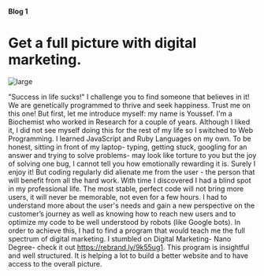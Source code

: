 **Blog 1**
# Get a full picture with digital marketing.

![large](https://cdn.pixabay.com/photo/2015/03/26/09/40/business-suit-690048_960_720.jpg)


"Success in life sucks!" I challenge you to find someone that believes in it! We are genetically programmed to thrive and seek happiness. Trust me on this one!
But first, let me introduce myself: my name is Youssef. I'm a Biochemist who worked in Research for a couple of years. Although I liked it, I did not see myself doing this for the rest of my life so I switched to Web Programming. I learned JavaScript and Ruby Languages on my own. To be honest, sitting in front of my laptop- typing, getting stuck, googling for an answer and trying to solve problems- may look like torture to you but the joy of solving one bug, I cannot tell you how emotionally rewarding it is. Surely I enjoy it! But coding regularly did alienate me from the user - the person that will benefit from all the hard work.
With time I discovered I had a blind spot in my professional life. The most stable, perfect code will not bring more users, it will never be memorable, not even for a few hours. I had to understand more about the user's needs and gain a new perspective on the customer’s journey as well as knowing how to reach new users and to optimize my code to be well understood by robots (like Google bots). In order to achieve this, I had to find a program that would teach me the full spectrum of digital marketing. I stumbled on Digital Marketing- Nano Degree- check it out https://rebrand.ly/9k55ug1. This program is insightful and well structured. It is helping a lot to build a better website and to have access to the overall picture.
